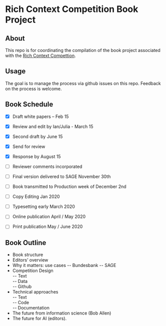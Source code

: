 # Rich Context Competition Book Project

## About 

This repo is for coordinating the compilation of the book project associated with the [Rich Context Compettion](http://coleridgeinitiative.org/richcontextcompetition).

## Usage

The goal is to manage the process via github issues on this repo. Feedback on the process is welcome. 


## Book Schedule

- [x] Draft white papers – Feb 15 
- [x] Review and edit by Ian/Julia - March 15  
- [x] Second draft by June 15  
- [x] Send for review  
- [x] Response by August 15  
- [ ] Reviewer comments incorporated
- [ ] Final version delivered to SAGE November 30th  
- [ ] Book transmitted to Production week of December 2nd  
- [ ] Copy Editing Jan 2020  
- [ ] Typesetting early March 2020 
- [ ] Online publication April / May 2020 
- [ ] Print publication May / June 2020  


## Book Outline

- Book structure  
- Editors’ overview  
- Why it matters: use cases
-- Bundesbank 
-- SAGE  
- Competition Design  
-- Text  
-- Data  
-- Github  
- Technical approaches  
-- Text  
-- Code  
-- Documentation  
- The future from information science (Bob Allen)   
- The future for AI (editors).   
